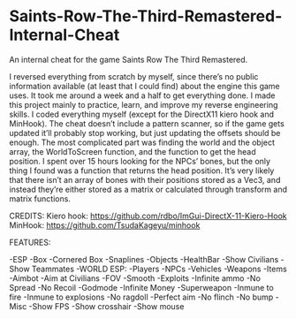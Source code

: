# Saints-Row-The-Third-Remastered-Internal-Cheat
An internal cheat for the game Saints Row The Third Remastered.

I reversed everything from scratch by myself, since there’s no public information available (at least that I could find) about the engine this game uses. It took me around a week and a half to get everything done. I made this project mainly to practice, learn, and improve my reverse engineering skills. I coded everything myself (except for the DirectX11 kiero hook and MinHook). The cheat doesn’t include a pattern scanner, so if the game gets updated it’ll probably stop working, but just updating the offsets should be enough.
The most complicated part was finding the world and the object array, the WorldToScreen function, and the function to get the head position. I spent over 15 hours looking for the NPCs’ bones, but the only thing I found was a function that returns the head position. It’s very likely that there isn’t an array of bones with their positions stored as a Vec3, and instead they’re either stored as a matrix or calculated through transform and matrix functions.

CREDITS:
Kiero hook: https://github.com/rdbo/ImGui-DirectX-11-Kiero-Hook
MinHook: https://github.com/TsudaKageyu/minhook

FEATURES:

-ESP
  -Box
  -Cornered Box
  -Snaplines
  -Objects
  -HealthBar
  -Show Civilians
  -Show Teammates
  -WORLD ESP:
    -Players
    -NPCs
    -Vehicles
    -Weapons
    -Items
-Aimbot
  -Aim at Civilians
  -FOV
  -Smooth
-Exploits
  -Infinite ammo
  -No Spread
  -No Recoil
  -Godmode
  -Infinite Money
  -Superweapon
  -Inmune to fire
  -Inmune to explosions
  -No ragdoll
  -Perfect aim
  -No flinch
  -No bump
-Misc
  -Show FPS
  -Show crosshair
  -Show mouse
